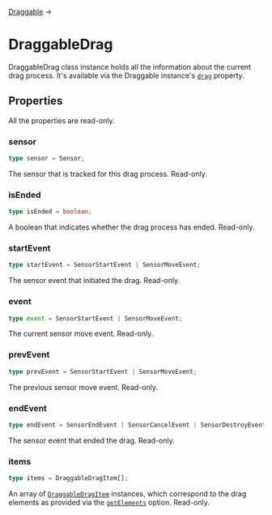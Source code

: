 [Draggable](/docs/draggable) →

# DraggableDrag

DraggableDrag class instance holds all the information about the current drag process. It's available via the Draggable instance's [`drag`](/docs/draggable#drag) property.

## Properties

All the properties are read-only.

### sensor

```ts
type sensor = Sensor;
```

The sensor that is tracked for this drag process. Read-only.

### isEnded

```ts
type isEnded = boolean;
```

A boolean that indicates whether the drag process has ended. Read-only.

### startEvent

```ts
type startEvent = SensorStartEvent | SensorMoveEvent;
```

The sensor event that initiated the drag. Read-only.

### event

```ts
type event = SensorStartEvent | SensorMoveEvent;
```

The current sensor move event. Read-only.

### prevEvent

```ts
type prevEvent = SensorStartEvent | SensorMoveEvent;
```

The previous sensor move event. Read-only.

### endEvent

```ts
type endEvent = SensorEndEvent | SensorCancelEvent | SensorDestroyEvent;
```

The sensor event that ended the drag. Read-only.

### items

```ts
type items = DraggableDragItem[];
```

An array of [`DraggableDragItem`](/docs/draggable-drag-item) instances, which correspond to the drag elements as provided via the [`getElements`](/docs/draggable#getelements) option. Read-only.

